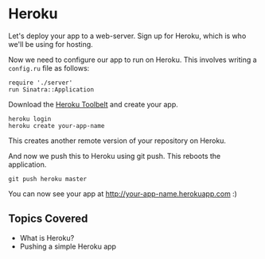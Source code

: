# Heroku

Let's deploy your app to a web-server. Sign up for Heroku, which is who we'll be using for hosting.

Now we need to configure our app to run on Heroku. This involves writing a `config.ru` file as follows:

```
require './server'
run Sinatra::Application
```

Download the [Heroku Toolbelt](https://toolbelt.heroku.com) and create your app.

```
heroku login
heroku create your-app-name
```

This creates another remote version of your repository on Heroku.

And now we push this to Heroku using git push. This reboots the application.
```
git push heroku master
```

You can now see your app at http://your-app-name.herokuapp.com :)

## Topics Covered

* What is Heroku?
* Pushing a simple Heroku app